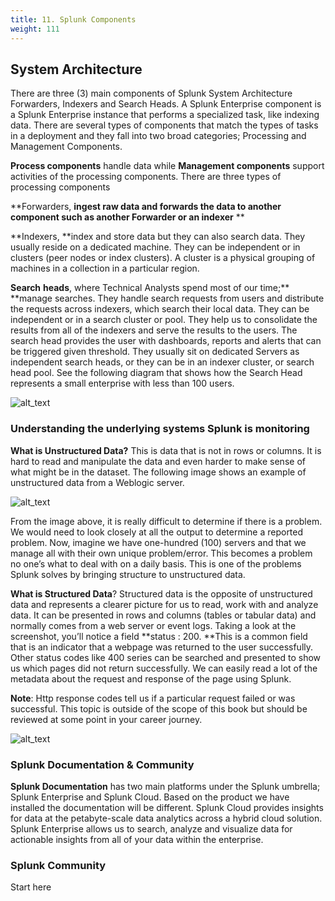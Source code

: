 ```yaml
---
title: 11. Splunk Components 
weight: 111
---
```


## System Architecture

There are three (3) main components of Splunk System Architecture Forwarders, Indexers and Search Heads. A Splunk Enterprise component is a Splunk Enterprise instance that performs a specialized task, like indexing data. There are several types of components that match the types of tasks in a deployment and they fall into two broad categories; Processing and Management Components. 

**Process components** handle data while **Management components** support  activities of the processing components. There are three types of processing components 

**Forwarders, **ingest raw data and forwards the data to another component such as another Forwarder or an indexer** ** 

**Indexers, **index and store data but they can also search data. They usually reside on a dedicated machine. They can be independent or in clusters (peer nodes or index clusters). A cluster is a physical grouping of machines in a collection in a particular region. 

**Search** **heads**, where Technical Analysts spend most of our time;**  **manage searches. They handle search requests from users and distribute the requests across indexers, which search their local data. They can be independent or in a search cluster or pool.  They help us to consolidate the results from all of the indexers and serve the results to the users. The search head provides the user with dashboards, reports and alerts that can be triggered given threshold.  They usually sit on dedicated Servers as independent search heads, or they can be in an indexer cluster, or search head pool. See the following diagram that shows how the Search Head represents a small enterprise with less than 100 users. 

![alt_text](images/image1.png "image_tooltip")
 
### Understanding the underlying systems Splunk is monitoring

**What is Unstructured Data?** This is data that is not in rows or columns. It is hard to read and manipulate the data and even harder to make sense of what might be in the dataset.  The following image shows an example of unstructured data from a Weblogic server. 

![alt_text](images/image2.png "image_tooltip")

From the image above, it is really difficult to determine if there is a problem. We would need to look closely at all the output to determine a reported problem. Now, imagine we have one-hundred (100) servers and that we manage all with their own unique problem/error. This becomes a problem no one’s what to deal with on a daily basis. This is one of the problems Splunk solves by bringing structure to unstructured data. 

**What is Structured Data**? Structured data is the opposite of unstructured data and represents a clearer picture for us to read, work with and analyze data. It can be presented in rows and columns (tables or tabular data) and normally comes from a web server or event logs. Taking a look at the screenshot, you’ll notice a field **status : 200. **This is a common field that is an indicator that a webpage was returned to the user successfully. Other status codes like 400 series can be searched and presented to show us which pages did not return successfully. We can easily read a lot of the metadata about the request and response of the page using Splunk. 

**Note**: Http response codes tell us  if a particular request failed or was successful. This topic is outside of the scope of this book but should be reviewed at some point in your career journey.   

![alt_text](images/image3.png "image_tooltip")

### Splunk Documentation & Community 

**Splunk Documentation** has two main platforms under the Splunk umbrella; Splunk Enterprise and Splunk Cloud. Based on the product we have installed the documentation will be different. Splunk Cloud provides insights for data at the petabyte-scale data analytics across a hybrid cloud solution. Splunk Enterprise allows us to search, analyze and visualize data for actionable insights from all of your data within the enterprise. 

### Splunk Community 

Start here